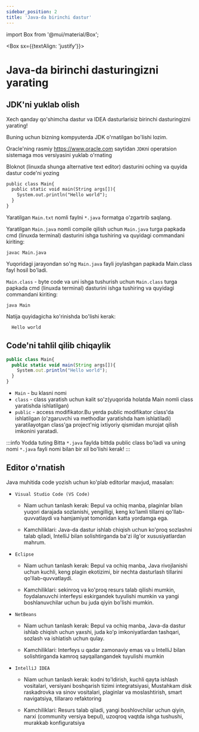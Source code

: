 ```yaml
--- 
sidebar_position: 2 
title: 'Java-da birinchi dastur' 
--- 
```

 
import Box from '@mui/material/Box'; 
 
<Box sx={{textAlign: 'justify'}}> 
 
# Java-da birinchi dasturingizni yarating 
 
## JDK'ni yuklab olish 
 
Xech qanday qo'shimcha dastur va IDEA dasturlarisiz birinchi dasturingizni yarating! 
 
Buning uchun bizning kompyuterda JDK o'rnatilgan bo'lishi lozim. 
 
Oracle'ning rasmiy  https://www.oracle.com saytidan `JDK`ni operatsion sistemaga mos versiyasini yuklab o'rnating 
 
Bloknot (linuxda shunga alternative text editor) dasturini oching va quyida dastur code'ni yozing 
 
```md title="Main.txt" 
public class Main{ 
  public static void main(String args[]){ 
    System.out.println("Hello world"); 
  } 
}  
```

Yaratilgan `Main.txt` nomli faylni `*.java` formatga o'zgartrib saqlang.   
 
Yaratilgan `Main.java` nomli compile qilish uchun `Main.java` turga papkada cmd (linuxda terminal) dasturini ishga tushiring va quyidagi commandani kiriting: 
```
javac Main.java  
```
 
Yuqoridagi jarayondan so'ng `Main.java` fayli joylashgan papkada Main.class fayl hosil bo'ladi. 
 
`Main.class` - byte code va uni ishga tushurish uchun `Main.class` turga papkada cmd (linuxda terminal) dasturini ishga tushiring va quyidagi commandani kiriting: 
```
java Main
```    
 
Natija quyidagicha ko'rinishda bo'lishi kerak: 
```
  Hello world  
```
 
## Code'ni tahlil qilib chiqaylik
 
```javaScript md title="Main.java" 
public class Main{ 
  public static void main(String args[]){ 
    System.out.println("Hello world"); 
  } 
}
```
 
 
- `Main` -  bu klasni nomi  
- `class` - class yaratish uchun kalit so'z(yuqorida holatda Main nomli class yaratishda ishlatilgan) 
- `public` - access modifikator.Bu yerda public modifikator class'da ishlatilgan (o'zgaruvchi va methodlar yaratishda ham ishlatiladi) yaratilayotgan class'ga 
project'nig ixtiyoriy qismidan murojat qilish imkonini yaratadi. 
 
:::info Yodda tuting
  Bitta `*.java` faylda bittda public class bo'ladi va  uning nomi `*.java` fayli nomi bilan bir xil bo'lishi kerak!
::: 

## Editor o'rnatish

Java muhitida code yozish uchun ko'plab editorlar mavjud, masalan:
- `Visual Studio Code (VS Code)`
  - Niam uchun tanlash kerak: Bepul va ochiq manba, plaginlar bilan yuqori darajada sozlanishi, yengilligi, keng ko'lamli tillarni qo'llab-quvvatlaydi va hamjamiyat   tomonidan katta yordamga ega.

  - Kamchiliklari: Java-da dastur ishlab chiqish uchun ko'proq sozlashni talab qiladi, IntelliJ bilan solishtirganda ba'zi ilg'or xususiyatlardan mahrum.

- `Eclipse`
  - Niam uchun tanlash kerak: Bepul va ochiq manba, Java rivojlanishi uchun kuchli, keng plagin ekotizimi, bir nechta dasturlash tillarini qo'llab-quvvatlaydi.

  - Kamchiliklari: sekinroq va ko'proq resurs talab qilishi mumkin, foydalanuvchi interfeysi eskirgandek tuyulishi mumkin va yangi boshlanuvchilar uchun bu juda qiyin bo'lishi mumkin.

- `NetBeans`

  - Niam uchun tanlash kerak: Bepul va ochiq manba, Java-da dastur ishlab chiqish uchun yaxshi, juda ko'p imkoniyatlardan tashqari, sozlash va ishlatish uchun qulay.

  - Kamchiliklari: Interfeys u qadar zamonaviy emas va u IntelliJ bilan solishtirganda kamroq sayqallangandek tuyulishi mumkin


- `IntelliJ IDEA`
  - Niam uchun tanlash kerak:  kodni to'ldirish, kuchli qayta ishlash vositalari, versiyani boshqarish tizimi integratsiyasi, Mustahkam disk raskadrovka va   sinov vositalari, plaginlar va moslashtirish, smart navigatsiya, tillararo refaktoring

  - Kamchiliklari: Resurs talab qiladi, yangi boshlovchilar uchun qiyin, narxi (community versiya bepul), uzoqroq vaqtda ishga tushushi, murakkab konfiguratsiya 


<!-- export const Highlight = ({children, color}) => ( 
  <span 
    style={{ 
      display : 'inline-block', 
      backgroundColor: color, 
      borderRadius: '20px', 
      color: '#fff', 
      padding: '10px', 
      cursor: 'pointer', 
      marginBottom : '15px', 
    }} 
    onClick={() => { 
      alert(`Hello world`); 
    }}> 
    {children} 
  </span> 
); 
 
<Highlight color="green">RUN</Highlight>  -->
 
</Box>